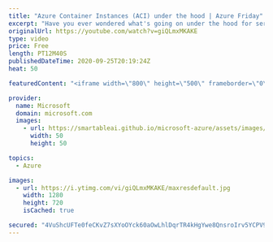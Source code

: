 ```yaml
---
title: "Azure Container Instances (ACI) under the hood | Azure Friday"
excerpt: "Have you ever wondered what's going on under the hood for serverless offerings like Azure Container Instances? MacKenzie Olson shows Scott Hanselman the latest innovations in the infrastructure that powers ACI and a peek at the product roadmap, including a demo of the managed identity experience coming"
originalUrl: https://youtube.com/watch?v=giQLmxMKAKE
type: video
price: Free
length: PT12M40S
publishedDateTime: 2020-09-25T20:19:24Z
heat: 50

featuredContent: "<iframe width=\"800\" height=\"500\" frameborder=\"0\" src=\"https://www.youtube.com/embed/giQLmxMKAKE\" allow=\"accelerometer; autoplay; encrypted-media; gyroscope; picture-in-picture\" allowfullscreen></iframe>"

provider:
  name: Microsoft
  domain: microsoft.com
  images:
    - url: https://smartableai.github.io/microsoft-azure/assets/images/organizations/microsoft.com-50x50.jpg
      width: 50
      height: 50

topics:
  - Azure

images:
  - url: https://i.ytimg.com/vi/giQLmxMKAKE/maxresdefault.jpg
    width: 1280
    height: 720
    isCached: true

secured: "4VuShcUFTe0feCKvZ7sXYoOYck60aOwLhlDqrTR4kHgYwe8QnsroIrv5YCPV9jumvsB9wNVufhZvZ+wKHM8/9x1j4aACFo4bDuJpuDv5TXC90Sy7o31hI6IKn+OCACRBhDnRYUHZY2nLwkc4n28nl8CkZa5MWP5h5O7GyorQtuS0v6g2VHG2rdTI0Y/j+ipsQh0C12Wbj6SF5wE6j7zlA6tj8m26nQ/H1tNCU4lrtVpmVOQV5CYdDZ7c8dSdnDxU0f3DnNZbQS9jj9Mqv6pO1t2CFJ5QL5o5VxUAb+qeR493SmlCxVhmms0/V26PyQMjrd64rgkBIy5bNMHzEH6RggC2C/S3x4WgRnwzfqfJDn2V/TfLIRL9PG406c2vkK5poo6U56gX6a9ZHoiWSOq2Rxp1TpDJYJWHtB1eiTTanAg=;xIRbZIIURmkRXFMC8UHlXw=="
---
```


